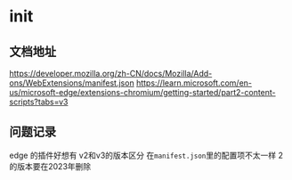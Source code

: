 # init
## 文档地址
https://developer.mozilla.org/zh-CN/docs/Mozilla/Add-ons/WebExtensions/manifest.json
https://learn.microsoft.com/en-us/microsoft-edge/extensions-chromium/getting-started/part2-content-scripts?tabs=v3
## 问题记录
edge 的插件好想有 v2和v3的版本区分 在```manifest.json```里的配置项不太一样
2的版本要在2023年删除
